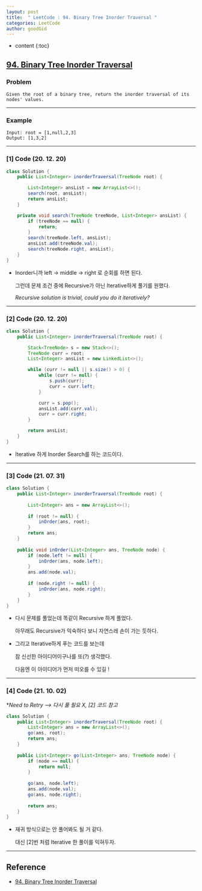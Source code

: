 ```yaml
---
layout: post
title:  " LeetCode : 94. Binary Tree Inorder Traversal "
categories: LeetCode
author: goodGid
---
```

* content
{:toc}

## [94. Binary Tree Inorder Traversal](https://leetcode.com/problems/binary-tree-inorder-traversal/)

### Problem

```
Given the root of a binary tree, return the inorder traversal of its nodes' values.
```





---

### Example

```
Input: root = [1,null,2,3]
Output: [1,3,2]
```

---

### [1] Code (20. 12. 20)

``` java
class Solution {
    public List<Integer> inorderTraversal(TreeNode root) {

        List<Integer> ansList = new ArrayList<>();
        search(root, ansList);
        return ansList;
    }

    private void search(TreeNode treeNode, List<Integer> ansList) {
        if (treeNode == null) {
            return;
        }
        search(treeNode.left, ansList);
        ansList.add(treeNode.val);
        search(treeNode.right, ansList);
    }
}
```

* Inorder니까 left -> middle -> right 로 순회를 하면 된다.

  그런데 문제 조건 중에 Recursive가 아닌 Iterative하게 풀기를 원했다.

  *Recursive solution is trivial, could you do it iteratively?*

---


### [2] Code (20. 12. 20)

``` java
class Solution {
    public List<Integer> inorderTraversal(TreeNode root) {

        Stack<TreeNode> s = new Stack<>();
        TreeNode curr = root;
        List<Integer> ansList = new LinkedList<>();

        while (curr != null || s.size() > 0) {
            while (curr != null) {
                s.push(curr);
                curr = curr.left;
            }

            curr = s.pop();
            ansList.add(curr.val);
            curr = curr.right;
        }

        return ansList;
    }
}
```

* Iterative 하게 Inorder Search를 하는 코드이다.


---

### [3] Code (21. 07. 31)

``` java
class Solution {
    public List<Integer> inorderTraversal(TreeNode root) {        
        
        List<Integer> ans = new ArrayList<>();
        
        if (root != null) {
            inOrder(ans, root);
        }
        return ans;
    }
    
    public void inOrder(List<Integer> ans, TreeNode node) {
        if (node.left != null) {
            inOrder(ans, node.left);
        }
        ans.add(node.val);
        
        if (node.right != null) {
            inOrder(ans, node.right);
        }
    }
}
```

* 다시 문제를 풀었는데 똑같이 Recursive 하게 풀었다.

  아무래도 Recursive가 익숙하다 보니 자연스레 손이 가는 듯하다.

* 그리고 Iterative하게 푸는 코드를 보는데

  참 신선한 아이디어이구나를 또(?) 생각했다.

  다음엔 이 아이디어가 먼저 떠오를 수 있길 !

---

### [4] Code (21. 10. 02)

**Need to Retry --> 다시 풀 필요 X, [2] 코드 참고*

``` java
class Solution {
    public List<Integer> inorderTraversal(TreeNode root) {
        List<Integer> ans = new ArrayList<>();       
        go(ans, root);
        return ans;
    }
    
    public List<Integer> go(List<Integer> ans, TreeNode node) {
        if (node == null) {
            return null;
        }
        
        go(ans, node.left);
        ans.add(node.val);
        go(ans, node.right);
        
        return ans;
    }
}
```

* 재귀 방식으로는 안 풀어봐도 될 거 같다.

  대신 [2]번 처럼 Iterative 한 풀이를 익혀두자.

---

## Reference

*  [94. Binary Tree Inorder Traversal](https://leetcode.com/problems/binary-tree-inorder-traversal/)